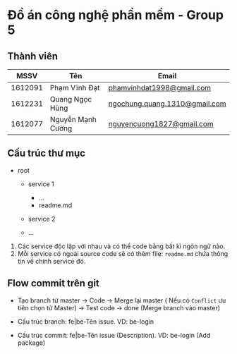 # Đồ án công nghệ phần mềm - Group 5

## Thành viên

|MSSV|Tên|Email|
|---|---|---|
|1612091|Phạm Vĩnh Đạt|phamvinhdat1998@gmail.com|
|1612231|Quang Ngọc Hùng|ngochung.quang.1310@gmail.com|
|1612077|Nguyễn Mạnh Cường|nguyencuong1827@gmail.com|
## Cấu trúc thư mục

- root
    
    - service 1
        
        - ...
        - readme.md
    - service 2
    - ...
    
1. Các service độc lập với nhau và có thể code bằng bất kì ngôn ngữ nào.
1. Mỗi service có ngoài source code sẽ có thêm file: `readme.md` chứa thông
 tin về chính service đó.
## Flow commit trên git

- Tạo branch từ master -> Code -> Merge lại master ( Nếu có `Conflict` ưu tiên chọn từ Master) -> Test code 
-> done (Merge branch vào master)

- Cấu trúc branch: fe|be-Tên issue. VD: be-login
- Cấu trúc commit: fe|be-Tên issue (Description). VD: be-login (Add package)
